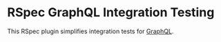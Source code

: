 # RSpec GraphQL Integration Testing

This RSpec plugin simplifies integration tests for [GraphQL](https://graphql-ruby.org/).
